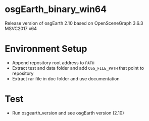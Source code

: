 # osgEarth_binary_win64
Release version of osgEarth 2.10 based on OpenSceneGraph 3.6.3 MSVC2017 x64 
# Environment Setup
- Append repository root address to `PATH`
- Extract test and data folder and add `OSG_FILE_PATH` that point to repository
- Extract rar file in doc folder and use documentation
# Test
- Run osgearth_version and see osgEarth version (2.10)